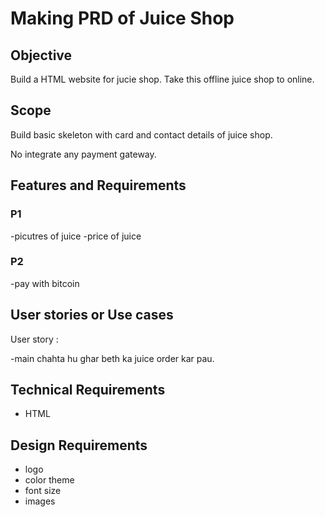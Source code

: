 # Making PRD of Juice Shop

## Objective

Build a HTML website for jucie shop. Take this offline juice shop to online.

## Scope

<!-- what in Scope and What in not scope both are write. -->

<!-- What in Scope. -->
Build basic skeleton with card and contact details of juice shop.

<!-- What in not scope -->
No integrate any payment gateway.

## Features and Requirements

### P1 <!--Write must have features.-->
-picutres of juice
-price of juice

### P2 <!--Upcoming and bonus features.-->
-pay with bitcoin

## User stories or Use cases

User story :

-main chahta hu ghar beth ka juice order kar pau.

## Technical Requirements

- HTML

## Design Requirements

- logo
- color theme
- font size
- images  
